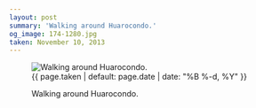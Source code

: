 ```yaml
---
layout: post
summary: 'Walking around Huarocondo.'
og_image: 174-1280.jpg
taken: November 10, 2013
---
```


<figure class="post">
 <img alt="Walking around Huarocondo." sizes="(min-width: 700px) 50vw, calc(100vw - 2rem)" src="{{ site.assets_url }}/174-640.jpg" srcset="{{ site.assets_url }}/174-1280.jpg 1280w, {{ site.assets_url }}/174-960.jpg 960w, {{ site.assets_url }}/174-640.jpg 640w, {{ site.assets_url }}/174-320.jpg 320w"/>
 <figcaption>
  <time>
   {{ page.taken | default: page.date | date: "%B %-d, %Y" }}
  </time>
  <p>
   Walking around Huarocondo.
  </p>
 </figcaption>
</figure>
